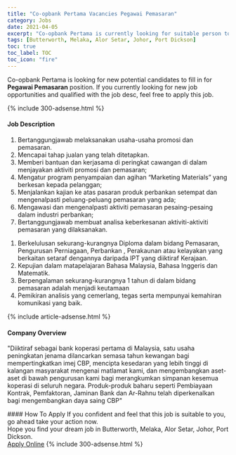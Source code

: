 ```yaml
---
title: "Co-opbank Pertama Vacancies Pegawai Pemasaran" 
category: Jobs 
date: 2021-04-05 
excerpt: "Co-opbank Pertama is currently looking for suitable person to fill in the Pegawai Pemasaran which based in Butterworth, Melaka, Alor Setar, Johor, Port Dickson" 
tags: [Butterworth, Melaka, Alor Setar, Johor, Port Dickson] 
toc: true 
toc_label: TOC 
toc_icon: "fire" 
--- 
```


<p>Co-opbank Pertama is looking for new potential candidates to fill in for <b>Pegawai Pemasaran</b> position. If you currently looking for new job opportunities and qualified with the job desc, feel free to apply this job.
</p>{% include 300-adsense.html %} 
<div><div><h4>Job Description</h4></div><div><div><span><div><ol><li>Bertanggungjawab melaksanakan usaha-usaha promosi dan pemasaran.</li><li>Mencapai tahap jualan yang telah ditetapkan.</li><li>Memberi bantuan dan kerjasama di peringkat cawangan di dalam menjayakan aktiviti promosi dan pemasaran;</li><li>Mengatur program penyampaian dan agihan &#8220;Marketing Materials&#8221; yang berkesan kepada pelanggan;</li><li>Menjalankan kajian ke atas pasaran produk perbankan setempat dan mengenalpasti peluang-peluang pemasaran yang ada;</li><li>Mengawasi dan mengenalpasti aktiviti pemasaran pesaing-pesaing dalam industri perbankan;</li><li>Bertanggungjawab membuat analisa keberkesanan aktiviti-aktiviti pemasaran yang dilaksanakan.</li></ol><ol><li>Berkelulusan sekurang-kurangnya Diploma dalam bidang Pemasaran, Pengurusan Perniagaan, Perbankan , Perakaunan atau kelayakan yang berkaitan setaraf dengannya daripada IPT yang diiktiraf Kerajaan.</li><li>Kepujian dalam matapelajaran Bahasa Malaysia, Bahasa Inggeris dan Matematik.</li><li>Berpengalaman sekurang-kurangnya 1 tahun di dalam bidang pemasaran adalah menjadi keutamaan</li><li>Pemikiran analisis yang cemerlang, tegas serta mempunyai kemahiran komunikasi yang baik.</li></ol></div></span></div></div></div> 
{% include article-adsense.html %} 
<div><div><h4>Company Overview</h4></div><div><div><span><div><p>"Diiktiraf sebagai bank koperasi pertama di Malaysia, satu usaha peningkatan jenama dilancarkan semasa tahun kewangan bagi mempertingkatkan imej CBP, mencipta kesedaran yang lebih tinggi di kalangan masyarakat mengenai matlamat kami, dan mengembangkan aset-aset di bawah pengurusan kami bagi merangkumkan simpanan kesemua koperasi di seluruh negara. Produk-produk baharu seperti Pembiayaan Kontrak, Pemfaktoran, Jaminan Bank dan Ar-Rahnu telah diperkenalkan bagi mengembangkan daya saing CBP"</p></div></span></div></div></div> 
#### How To Apply 
If you confident and feel that this job is suitable to you, go ahead take your action now. <br/> 
Hope you find your dream job in Butterworth, Melaka, Alor Setar, Johor, Port Dickson. <br/> 
<a href="https://www.jobstreet.com.my/en/job/pegawai-pemasaran-4525332?jobId=jobstreet-my-job-4525332&" class="btn btn--info" target="_blank" rel="nofollow noopenner">Apply Online</a> 
{% include 300-adsense.html %} 